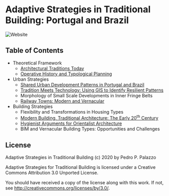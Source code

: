 # Adaptive Strategies in Traditional Building: Portugal and Brazil

![Website](https://github.com/estrategias-adaptativas/estrategias-adaptativas.github.io/workflows/jekyll.yml/badge.svg)

## Table of Contents

- Theoretical Framework
  - [Architectural Traditions Today](https://dmcpatrimonio.github.io/arqtrad/6enanparq-intro/)
  - [Operative History and Typological Planning](https://github.com/dmcpatrimonio/tipo_ecletismo)
- Urban Strategies
  - [Shared Urban Development Patterns in Portugal and Brazil](https://dmcpatrimonio.github.io/urb_saberes/pip19.html)
  - [Tradition Meets Technology: Using GIS to Identify Resilient Patterns](http://link.springer.com/10.1007/978-3-319-57937-5_126)
  - Morphology of Small Scale Developments in Inner Fringe Belts
  - [Railway Towns: Modern and Vernacular](https://www.researchgate.net/publication/329738837_A_project_for_the_future_of_Beira_based_on_the_traditional_architecture_and_urbanism_of_the_Alentejo_region_Um_projecto_de_futuro_para_a_Beira_Marvao_baseado_na_arquitectura_e_Urbanismo_de_Tradicao_Al)
- Building Strategies
  - Flexibility and Transformations in Housing Types
  - [Modern Building, Traditional Architecture: The Early 20<sup>th</sup> Century](https://github.com/dmcpatrimonio/modconstr)
  - [Hygienist Arguments for Orientalist Architecture](https://neoarabe.hcommons.org)
  - BIM and Vernacular Building Types: Opportunities and Challenges

## License

Adaptive Strategies in Traditional Building (c) 2020 by Pedro P. Palazzo

Adaptive Strategies for Traditional Building is licensed under a
Creative Commons Attribution 3.0 Unported License.

You should have received a copy of the license along with this
work.  If not, see <http://creativecommons.org/licenses/by/3.0/>.
